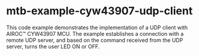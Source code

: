 # mtb-example-cyw43907-udp-client
This code example demonstrates the implementation of a UDP client with AIROC™ CYW43907 MCU. The example establishes a connection with a remote UDP server, and based on the command received from the UDP server, turns the user LED ON or OFF.
